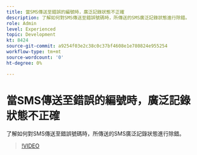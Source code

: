 ```yaml
---
title: 當SMS傳送至錯誤的編號時，廣泛記錄狀態不正確
description: 了解如何對SMS傳送至錯誤號碼時，所傳送的SMS廣泛記錄狀態進行除錯。
role: Admin
level: Experienced
topic: Development
kt: 8424
source-git-commit: a9254f03e2c38c0c37bf4608e1e780824e955254
workflow-type: tm+mt
source-wordcount: '0'
ht-degree: 0%

---
```



# 當SMS傳送至錯誤的編號時，廣泛記錄狀態不正確

了解如何對SMS傳送至錯誤號碼時，所傳送的SMS廣泛記錄狀態進行除錯。

>[!VIDEO](https://video.tv.adobe.com/v/335980?quality=12)
